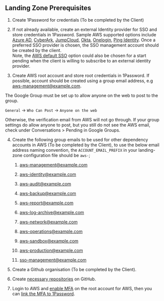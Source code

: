 
## Landing Zone Prerequisites

1.  Create 1Password for credentials (To be completed by the Client)

2.  If not already available, create an external Identity provider for
    SSO and store credentials in 1Password. Sample AWS supported options
    include [Azure
    AD](https://docs.aws.amazon.com/singlesignon/latest/userguide/azure-ad-idp.html),
    [CyberArk](https://docs.aws.amazon.com/singlesignon/latest/userguide/cyberark-idp.html),
    [JumpCloud](https://docs.aws.amazon.com/singlesignon/latest/userguide/jumpcloud-idp.html),
    [Okta](https://docs.aws.amazon.com/singlesignon/latest/userguide/okta-idp.html),
    [Onelogin](https://docs.aws.amazon.com/singlesignon/latest/userguide/onelogin-idp.html),
    [Ping
    Identity](https://docs.aws.amazon.com/singlesignon/latest/userguide/pingidentity.html).
    Once a preferred SSO provider is chosen, the SSO management account
    should be created by the client.  
    Note, the [AWS default
    SSO](https://docs.aws.amazon.com/singlesignon/latest/userguide/manage-your-identity-source-sso.html)
    option could also be chosen for a start pending when the client is
    willing to subscribe to an external identity provider.

3.  Create AWS root account and store root credentials in 1Password. If
    possible, account should be created using a group email address, e.g
    aws-management@example.com.

<div class="confluence-information-macro confluence-information-macro-information">

<span class="aui-icon aui-icon-small aui-iconfont-info confluence-information-macro-icon"></span>

<div class="confluence-information-macro-body">

The Google Group must be set up to allow anyone on the web to post to
the group.

`General` → `Who Can Post` → `Anyone on the web`

Otherwise, the verification email from AWS will not go through. If your
group settings do allow anyone to post, but you still do not see the AWS
email, check under Conversations \> Pending in Google Groups.

</div>

</div>

4.  Create the following group emails to be used for other dependency
    accounts in AWS (To be completed by the Client), to use the below
    email address naming convention, the `ACCOUNT_EMAIL_PREFIX` in your
    landing-zone configuration file should be `aws-`;
    
    1.  aws-management@example.com
    
    2.  aws-identity@example.com
    
    3.  aws-audit@example.com
    
    4.  aws-backup@example.com
    
    5.  aws-report@example.com
    
    6.  aws-log-archive@example.com
    
    7.  aws-network@example.com
    
    8.  aws-operations@example.com
    
    9.  aws-sandbox@example.com
    
    10. aws-production@example.com
    
    11. sso-management@example.com

5.  Create a Github organisation (To be completed by the Client).

6.  Create [necessary
    repositories](#repository-conventions)
    on GitHub.

7.  Login to AWS and [enable
    MFA](https://docs.aws.amazon.com/IAM/latest/UserGuide/id_credentials_mfa_enable_virtual.html#enable-virt-mfa-for-root)
    on the root account for AWS, then you can [link the MFA
    to 1Password](https://support.1password.com/one-time-passwords/).
